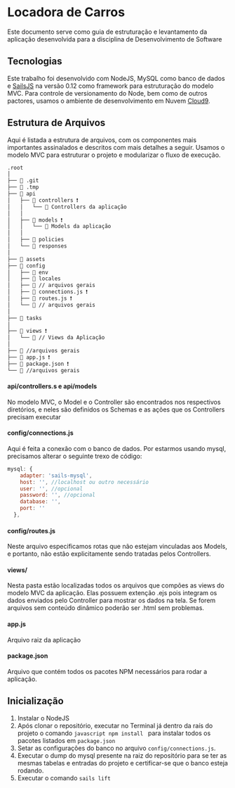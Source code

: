# Locadora de Carros

Este documento serve como guia de estruturação e levantamento da aplicação desenvolvida para a disciplina de Desenvolvimento de Software

## Tecnologias
Este trabalho foi desenvolvido com NodeJS, MySQL como banco de dados e [SailsJS](https://0.12.sailsjs.com/) na versão 0.12 como framework para estruturação do modelo MVC.
Para controle de versionamento do Node, bem como de outros pactores, usamos o ambiente de desenvolvimento em Nuvem [Cloud9](https://aws.amazon.com/pt/cloud9/).
## Estrutura de Arquivos
Aqui é listada a estrutura de arquivos, com os componentes mais importantes assinalados e descritos com mais detalhes a seguir.
Usamos o modelo MVC para estruturar o projeto e modularizar o fluxo de execução.

```bash
.root
│
├── 📂 .git
├── 📂 .tmp   
├── 📂 api 
│   ├── 📂 controllers ❗
│   │   └── 📄 Controllers da aplicação 
│   │
│   ├── 📂 models ❗
│   │   └── 📄 Models da aplicação
│   │
│   ├── 📂 policies 
│   └── 📂 responses                 
│
├── 📂 assets
├── 📂 config
│   ├── 📂 env
│   ├── 📂 locales 
│   ├── 📄 // arquivos gerais 
│   ├── 📄 connections.js ❗
│   ├── 📄 routes.js ❗
│   └── 📄 // arquivos gerais 
│
├── 📂 tasks
│
├── 📂 views ❗
│   └── 📄 // Views da Aplicação 
│
├── 📄 //arquivos gerais        
├── 📄 app.js ❗
├── 📄 package.json ❗
└── 📄 //arquivos gerais
```

#### api/controllers.s e api/models
No modelo MVC, o Model e o Controller são encontrados nos respectivos diretórios, e neles são definidos os Schemas e as ações que os Controllers precisam executar

#### config/connections.js
Aqui é feita a conexão com o banco de dados. Por estarmos usando mysql, precisamos alterar o seguinte trexo de código:
```javascript
mysql: {
    adapter: 'sails-mysql',
    host: '', //localhost ou outro necessário
    user: '', //opcional
    password: '', //opcional
    database: '', 
    port: ''
  },
 ``` 

#### config/routes.js
Neste arquivo especificamos rotas que não estejam vinculadas aos Models, e portanto, não estão explicitamente sendo tratadas pelos Controllers.

#### views/
Nesta pasta estão localizadas todos os arquivos que compões as views do modelo MVC da aplicação. Elas possuem extenção .ejs pois integram os dados enviados pelo Controller para mostrar os dados na tela. 
Se forem arquivos sem conteúdo dinâmico poderão ser .html sem problemas.

#### app.js
Arquivo raiz da aplicação

#### package.json
Arquivo que contém todos os pacotes NPM necessários para rodar a aplicação.


## Inicialização
1. Instalar o NodeJS
2. Após clonar o repositório, executar no Terminal já dentro da raís do projeto o comando ```javascript npm install ``` para instalar todos os pacotes listados em ```package.json```
3. Setar as configurações do banco no arquivo ``` config/connections.js ```.
4. Executar o dump do mysql presente na raiz do repositório para se ter as mesmas tabelas e entradas do projeto e certificar-se que o banco esteja rodando.
5. Executar o comando ``` sails lift ```



